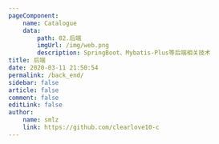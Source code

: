 ```yaml
---
pageComponent:
    name: Catalogue
    data:
        path: 02.后端
        imgUrl: /img/web.png
        description: SpringBoot、Mybatis-Plus等后端相关技术
title: 后端
date: 2020-03-11 21:50:54
permalink: /back_end/
sidebar: false
article: false
comment: false
editLink: false
author:
    name: smlz
    link: https://github.com/clearlove10-c
---
```

